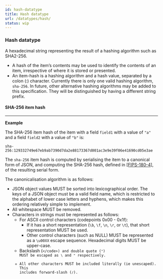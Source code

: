 ```yaml
---
id: hash-datatype
title: Hash datatype
url: /datatypes/hash/
status: wip
---
```


### Hash datatype

A hexadecimal string representing the result of a hashing algorithm such as
SHA2-256.

* A hash of the item’s contents may be used to identify the contents of an item, irrespective of where it is stored or presented.
* An item-hash is a hashing algorithm and a hash value, separated by a colon (:) character.  Currently there is only one valid hashing algorithm, `sha-256`. In future, other alternative hashing algorithms may be added to this specification.  They will be distinguished by having a different string prefix.

#### SHA-256 item hash

---
**Example**

The SHA-256 item hash of the item with a field `field1` with a value of `"a"` and a field <code>field2</code> with a value of <code>"b"</code> is:

```
sha-256:129332749e67eb9ab7390d7da2e88173367d001ac3e9e39f06e41690cd05e3ae
```

The <code>sha-256</code> item hash is computed by serialising the item to a canonical form of JSON, and computing the SHA-256 hash, defined in <a data-link-type="biblio" href="#biblio-fips-180-4">[FIPS-180-4]</a>, of the resulting serial form.

The canonicalisation algorithm is as follows:

* JSON object values MUST be sorted into lexicographical order. The 
  keys of a JSON object must be a valid field name, which is
  restricted to the alphabet of lower case letters and hyphens, which
  makes this ordering relatively simple to implement.
* All whitespace MUST be removed.
* Characters in strings must be represented as follows:
  * For ASCII control characters (codepoints 0x00 - 0x1f):
    * If it has a short representation (<code>\b</code>, <code>\f</code>, <code>\n</code>, <code>\r</code>, or <code>\t</code>), that short representation MUST be used.
    * Other control characters (such as NULL) MUST be represented as a <code>\u00XX</code> escape sequence.  Hexadecimal digits MUST be upper-case.
  * Backslash (<code>\</code>) and double quote (<code>"</code>) MUST be escaped as <code>\\</code> and <code>\"</code> respectively.
  * All other characters MUST be included literally (ie unescaped).  This includes forward-slash (<code>/</code>).
